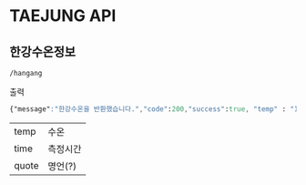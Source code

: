 # TAEJUNG API
## 한강수온정보
```css
/hangang
```
출력
```css
{"message":"한강수온을 반환했습니다.","code":200,"success":true, "temp" : "13.3˚C", "time" : "2021-11-16 23:30:03", "quote" : "막다른 곳에 빠지게 될 때에는 온몸을 바쳐 부딪쳐라" }
```

|       |         |
|---------|-------|
|   temp         |수온|
|  time        |측정시간|
|   quote    |명언(?)|
